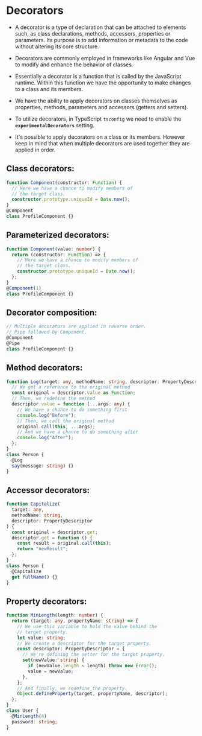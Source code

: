 # Decorators
 - A decorator is a type of declaration that can be attached to elements such, as class declarations, methods, accessors, properties or parameters. Its purpose is to add information or metadata to the code without altering its core structure.

- Decorators are commonly employed in frameworks like Angular and Vue to modify and enhance the behavior of classes.

- Essentially a decorator is a function that is called by the JavaScript runtime. Within this function we have the opportunity to make changes to a class and its members.

- We have the ability to apply decorators on classes themselves as properties, methods, parameters and accessors (getters and setters).

- To utilize decorators, in TypeScript `tsconfig` we need to enable the **`experimentalDecorators`** setting.

- It's possible to apply decorators on a class or its members. However keep in mind that when multiple decorators are used together they are applied in order.

## Class decorators:

```ts
function Component(constructor: Function) {
  // Here we have a chance to modify members of
  // the target class.
  constructor.prototype.uniqueId = Date.now();
}
@Component
class ProfileComponent {}
```

## Parameterized decorators:

```ts
function Component(value: number) {
  return (constructor: Function) => {
    // Here we have a chance to modify members of
    // the target class.
    constructor.prototype.uniqueId = Date.now();
  };
}
@Component(1)
class ProfileComponent {}
```

## Decorator composition:

```ts
// Multiple decorators are applied in reverse order.
// Pipe followed by Component.
@Component
@Pipe
class ProfileComponent {}
```

## Method decorators:

```ts
function Log(target: any, methodName: string, descriptor: PropertyDescriptor) {
  // We get a reference to the original method
  const original = descriptor.value as Function;
  // Then, we redefine the method
  descriptor.value = function (...args: any) {
    // We have a chance to do something first
    console.log("Before");
    // Then, we call the original method
    original.call(this, ...args);
    // And we have a chance to do something after
    console.log("After");
  };
}
class Person {
  @Log
  say(message: string) {}
}
```

## Accessor decorators:

```ts
function Capitalize(
  target: any,
  methodName: string,
  descriptor: PropertyDescriptor
) {
  const original = descriptor.get;
  descriptor.get = function () {
    const result = original.call(this);
    return "newResult";
  };
}
class Person {
  @Capitalize
  get fullName() {}
}
```

## Property decorators:

```ts
function MinLength(length: number) {
  return (target: any, propertyName: string) => {
    // We use this variable to hold the value behind the
    // target property.
    let value: string;
    // We create a descriptor for the target property.
    const descriptor: PropertyDescriptor = {
      // We're defining the setter for the target property.
      set(newValue: string) {
        if (newValue.length < length) throw new Error();
        value = newValue;
      },
    };
    // And finally, we redefine the property.
    Object.defineProperty(target, propertyName, descriptor);
  };
}
class User {
  @MinLength(4)
  password: string;
}
```

